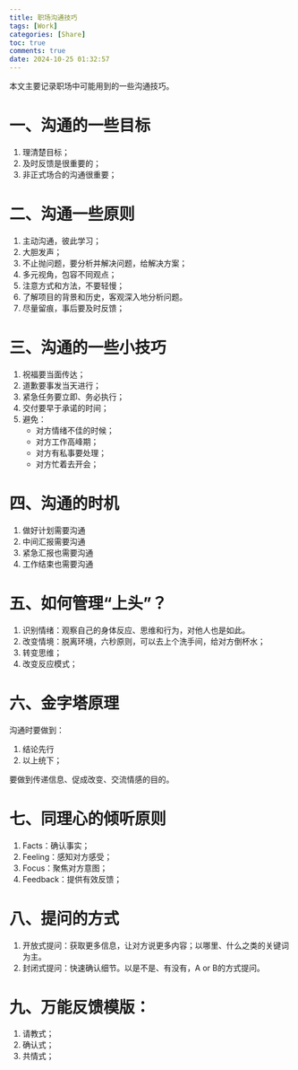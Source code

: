 ```yaml
---
title: 职场沟通技巧
tags: [Work]
categories: [Share]
toc: true
comments: true
date: 2024-10-25 01:32:57
---
```


本文主要记录职场中可能用到的一些沟通技巧。
<!-- more -->
# 一、沟通的一些目标
1. 理清楚目标；
2. 及时反馈是很重要的；
3. 非正式场合的沟通很重要；

# 二、沟通一些原则

1. 主动沟通，彼此学习；
2. 大胆发声；
3. 不止抛问题，要分析并解决问题，给解决方案；
4. 多元视角，包容不同观点；
5. 注意方式和方法，不要轻慢；
6. 了解项目的背景和历史，客观深入地分析问题。
7. 尽量留痕，事后要及时反馈；

# 三、沟通的一些小技巧
1. 祝福要当面传达；
2. 道歉要事发当天进行；
3. 紧急任务要立即、务必执行；
4. 交付要早于承诺的时间；
5. 避免：
    - 对方情绪不佳的时候；
    - 对方工作高峰期；
    - 对方有私事要处理；
    - 对方忙着去开会；

# 四、沟通的时机
1. 做好计划需要沟通
2. 中间汇报需要沟通
3. 紧急汇报也需要沟通
4. 工作结束也需要沟通

# 五、如何管理“上头”？
1. 识别情绪：观察自己的身体反应、思维和行为，对他人也是如此。
2. 改变情境：脱离环境，六秒原则，可以去上个洗手间，给对方倒杯水；
3. 转变思维；
4. 改变反应模式；

# 六、金字塔原理
沟通时要做到：
1. 结论先行
2. 以上统下；


要做到传递信息、促成改变、交流情感的目的。

# 七、同理心的倾听原则
1. Facts：确认事实；
2. Feeling：感知对方感受；
3. Focus：聚焦对方意图；
4. Feedback：提供有效反馈；

# 八、提问的方式

1. 开放式提问：获取更多信息，让对方说更多内容；以哪里、什么之类的关键词为主。
2. 封闭式提问：快速确认细节。以是不是、有没有，A or B的方式提问。

# 九、万能反馈模版：
1. 请教式；
2. 确认式；
3. 共情式；
